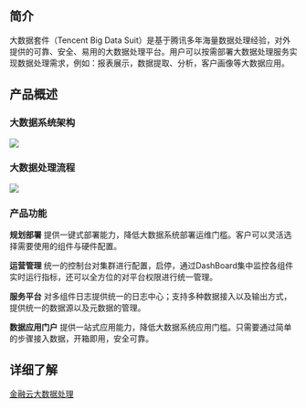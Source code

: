 ## 简介
大数据套件（Tencent Big Data Suit）是基于腾讯多年海量数据处理经验，对外提供的可靠、安全、易用的大数据处理平台。用户可以按需部署大数据处理服务实现数据处理需求，例如：报表展示，数据提取、分析，客户画像等大数据应用。

## 产品概述
### 大数据系统架构
![](https://mccdn.qcloud.com/static/img/55c630fd8a9cc30097af263ec2550dfa/image.png)

### 大数据处理流程
![](https://mccdn.qcloud.com/static/img/2d532e58d6279c53083a602a4938b2e0/image.png)

### 产品功能

**规划部署**
提供一键式部署能力，降低大数据系统部署运维门槛。客户可以灵活选择需要使用的组件与硬件配置。
  
**运营管理**
统一的控制台对集群进行配置，启停，通过DashBoard集中监控各组件实时运行指标，还可以全方位的对平台权限进行统一管理。

**服务平台**
对多组件日志提供统一的日志中心；支持多种数据接入以及输出方式，提供统一的数据源以及元数据的管理。
  
**数据应用门户**
提供一站式应用能力，降低大数据系统应用门槛。只需要通过简单的步骤接入数据，开箱即用，安全可靠。

## 详细了解
[金融云大数据处理](http://www.qcloud.com/product/tbds.html)